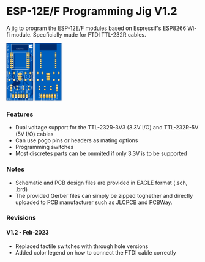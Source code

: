# ESP-12E/F Programming Jig V1.2 

A jig to program the ESP-12E/F modules based on Espressif's ESP8266 Wi-fi module. Specficially made for FTDI TTL-232R cables.

<img src="assets/esp-jig-pcb-front.png" alt="PCB Front" height="150"> <img src="assets/esp-jig-pcb-back.png" alt="PCB Back" height="150"> 


### Features
* Dual voltage support for the TTL-232R-3V3 (3.3V I/O) and TTL-232R-5V (5V I/O) cables
* Can use pogo pins or headers as mating options
* Programming switches
* Most discretes parts can be ommited if only 3.3V is to be supported

### Notes
* Schematic and PCB design files are provided in EAGLE format (.sch, .brd)
* The provided Gerber files can simply be zipped toghether and directly uploaded to PCB manufacturer such as [JLCPCB](https://jlcpcb.com/) and [PCBWay](https://www.pcbway.com/).

### Revisions 
#### V1.2 - Feb-2023
* Replaced tactile switches with through hole versions
* Added color legend on how to connect the FTDI cable correctly

